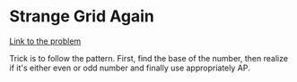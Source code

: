 # Strange Grid Again
[Link to the problem](https://www.hackerrank.com/challenges/strange-grid/problem?isFullScreen=true)

Trick is to follow the pattern. First, find the base of the number, then realize if it's either even or odd number and finally use appropriately AP. 
